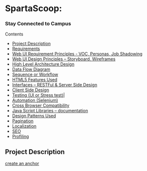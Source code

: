 
# SpartaScoop: # 

### Stay Connected to Campus ###

Contents
* [Project Description](https://github.com/bhasin11/Algorithms-in-JavaScript/blob/master/src/stack.js)
* [Requirements](https://github.com/bhasin11/Algorithms-in-JavaScript/blob/master/src/queue.js)
* [Web UI Requirement Principles - VOC, Personas, Job Shadowing](https://github.com/bhasin11/Algorithms-in-JavaScript/blob/master/src/circularQueue.js)
* [Web UI Design Principles – Storyboard, Wireframes](https://github.com/bhasin11/Algorithms-in-JavaScript/blob/master/src/linkedList.js)
* [High Level Architecture Design](https://github.com/bhasin11/Algorithms-in-JavaScript/blob/master/src/doublyLinkedList.js)
* [Data Flow Diagram](https://github.com/bhasin11/Algorithms-in-JavaScript/blob/master/src/doublyLinkedList.js)
* [Sequence or Workflow](https://github.com/bhasin11/Algorithms-in-JavaScript/blob/master/src/doublyLinkedList.js)
* [HTML5 Features Used](https://github.com/bhasin11/Algorithms-in-JavaScript/blob/master/src/doublyLinkedList.js)
* [Interfaces – RESTFul & Server Side Design](https://github.com/bhasin11/Algorithms-in-JavaScript/blob/master/src/doublyLinkedList.js)
* [Client Side Design](https://github.com/bhasin11/Algorithms-in-JavaScript/blob/master/src/doublyLinkedList.js)
* [Testing (UI or Stress test)](https://github.com/bhasin11/Algorithms-in-JavaScript/blob/master/src/doublyLinkedList.js)|
* [Automation (Selenium)](https://github.com/bhasin11/Algorithms-in-JavaScript/blob/master/src/doublyLinkedList.js)
* [Cross Browser Compatibility](https://github.com/bhasin11/Algorithms-in-JavaScript/blob/master/src/doublyLinkedList.js)
* [Java Script Libraries – documentation](https://github.com/bhasin11/Algorithms-in-JavaScript/blob/master/src/doublyLinkedList.js)
* [Design Patterns Used](https://github.com/bhasin11/Algorithms-in-JavaScript/blob/master/src/doublyLinkedList.js)
* [Pagination](https://github.com/bhasin11/Algorithms-in-JavaScript/blob/master/src/doublyLinkedList.js)
* [Localization](https://github.com/bhasin11/Algorithms-in-JavaScript/blob/master/src/doublyLinkedList.js)
* [SEO](https://github.com/bhasin11/Algorithms-in-JavaScript/blob/master/src/doublyLinkedList.js)
* [Profiling](https://github.com/bhasin11/Algorithms-in-JavaScript/blob/master/src/doublyLinkedList.js)


## Project Description ##
[create an anchor](#abc)

